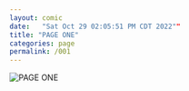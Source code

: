 ```yaml
---
layout: comic
date:   "Sat Oct 29 02:05:51 PM CDT 2022""
title: "PAGE ONE"
categories: page
permalink: /001
---
```

![PAGE ONE](https://lwflouisa.github.io/OnlyEyesForMe/pages/001.png)
